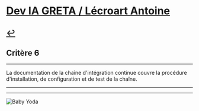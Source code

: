 
# [Dev IA GRETA / Lécroart Antoine](https://github.com/Dev-IA-2024/antoine.lecroart)

[↩️](..)
---

## Critère 6

---

La documentation de la chaîne d'intégration continue couvre la procédure d'installation, de configuration et de test de la chaîne.

---
---
![Baby Yoda](https://images3.alphacoders.com/110/1108129.jpg)
